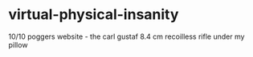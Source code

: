 # virtual-physical-insanity
10/10 poggers website - the carl gustaf 8.4 cm recoilless rifle under my pillow
